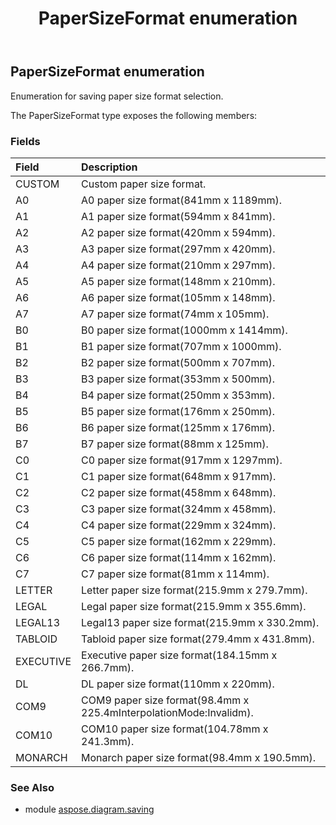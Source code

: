 ﻿---
title: PaperSizeFormat enumeration
second_title: Aspose.Diagram for Python via .NET API References
description: 
type: docs
weight: 230
url: /python-net/aspose.diagram.saving/papersizeformat/
is_root: false
---

## PaperSizeFormat enumeration

Enumeration for saving paper size format selection.



The PaperSizeFormat type exposes the following members:

### Fields
| Field | Description |
| :- | :- |
| CUSTOM | Custom paper size format. |
| A0 | A0 paper size format(841mm x 1189mm). |
| A1 | A1 paper size format(594mm x 841mm). |
| A2 | A2 paper size format(420mm x 594mm). |
| A3 | A3 paper size format(297mm x 420mm). |
| A4 | A4 paper size format(210mm x 297mm). |
| A5 | A5 paper size format(148mm x 210mm). |
| A6 | A6 paper size format(105mm x 148mm). |
| A7 | A7 paper size format(74mm x 105mm). |
| B0 | B0 paper size format(1000mm x 1414mm). |
| B1 | B1 paper size format(707mm x 1000mm). |
| B2 | B2 paper size format(500mm x 707mm). |
| B3 | B3 paper size format(353mm x 500mm). |
| B4 | B4 paper size format(250mm x 353mm). |
| B5 | B5 paper size format(176mm x 250mm). |
| B6 | B6 paper size format(125mm x 176mm). |
| B7 | B7 paper size format(88mm x 125mm). |
| C0 | C0 paper size format(917mm x 1297mm). |
| C1 | C1 paper size format(648mm x 917mm). |
| C2 | C2 paper size format(458mm x 648mm). |
| C3 | C3 paper size format(324mm x 458mm). |
| C4 | C4 paper size format(229mm x 324mm). |
| C5 | C5 paper size format(162mm x 229mm). |
| C6 | C6 paper size format(114mm x 162mm). |
| C7 | C7 paper size format(81mm x 114mm). |
| LETTER | Letter paper size format(215.9mm x 279.7mm). |
| LEGAL | Legal paper size format(215.9mm x 355.6mm). |
| LEGAL13 | Legal13 paper size format(215.9mm x 330.2mm). |
| TABLOID | Tabloid paper size format(279.4mm x 431.8mm). |
| EXECUTIVE | Executive paper size format(184.15mm x 266.7mm). |
| DL | DL paper size format(110mm x 220mm). |
| COM9 | COM9 paper size format(98.4mm x 225.4mInterpolationMode:Invalidm). |
| COM10 | COM10 paper size format(104.78mm x 241.3mm). |
| MONARCH | Monarch paper size format(98.4mm x 190.5mm). |


### See Also

* module [aspose.diagram.saving](../)

